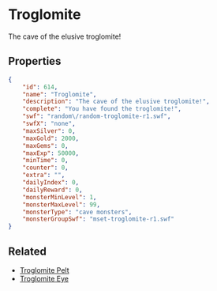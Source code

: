 # Troglomite

The cave of the elusive troglomite!

## Properties

```json
{
    "id": 614,
    "name": "Troglomite",
    "description": "The cave of the elusive troglomite!",
    "complete": "You have found the troglomite!",
    "swf": "random\/random-troglomite-r1.swf",
    "swfX": "none",
    "maxSilver": 0,
    "maxGold": 2000,
    "maxGems": 0,
    "maxExp": 50000,
    "minTime": 0,
    "counter": 0,
    "extra": "",
    "dailyIndex": 0,
    "dailyReward": 0,
    "monsterMinLevel": 1,
    "monsterMaxLevel": 99,
    "monsterType": "cave monsters",
    "monsterGroupSwf": "mset-troglomite-r1.swf"
}
```

## Related

- [Troglomite Pelt](../items/4001-troglomite-pelt.md)
- [Troglomite Eye](../items/4002-troglomite-eye.md)

